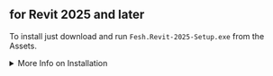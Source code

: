 ## for Revit 2025 and later

To install just download and run `Fesh.Revit-2025-Setup.exe` from the Assets.

<details>

<summary>More Info on Installation</summary>

No admin rights are required to install or run the app.<br>The app will be installed in `C:\Users\{username}\AppData\Local\Fesh.Revit\current`<br>and registerer as a plugin with any installed Revit version 2025 or later.
It will automatically offer to update Fesh when a new version is available.

The installer is digitally code-signed via Azure Trusted Signing Service.<br>It should not raise any security warnings.

See the [Changelog](https://github.com/goswinr/Fesh.Revit/blob/main/CHANGELOG.md) for changes in this release.

This release was created with [Velopack](https://velopack.io/).

</details>